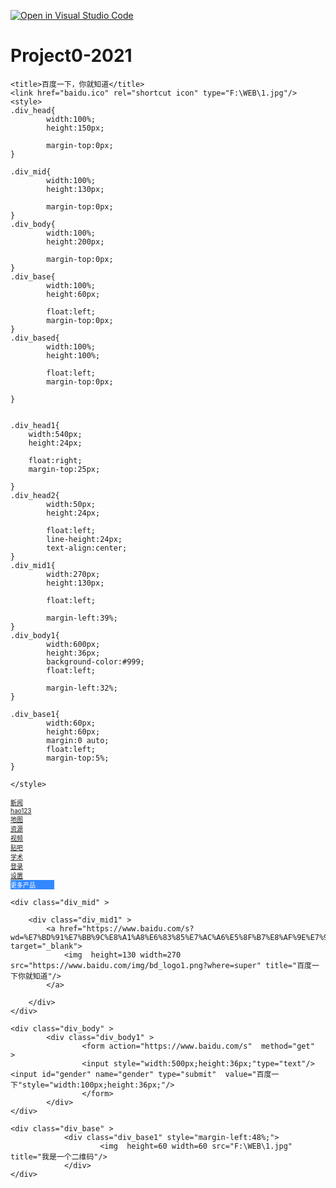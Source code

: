[![Open in Visual Studio Code](https://classroom.github.com/assets/open-in-vscode-f059dc9a6f8d3a56e377f745f24479a46679e63a5d9fe6f495e02850cd0d8118.svg)](https://classroom.github.com/online_ide?assignment_repo_id=7373550&assignment_repo_type=AssignmentRepo)
# Project0-2021
<html>
<head>
	
	<title>百度一下，你就知道</title>
	<link href="baidu.ico" rel="shortcut icon" type="F:\WEB\1.jpg"/>
	<style>
	.div_head{
			width:100%;
			height:150px;
			
			margin-top:0px;
	}
	
	.div_mid{
			width:100%;
			height:130px;
			
			margin-top:0px;
	}
	.div_body{
			width:100%;
			height:200px;
			
			margin-top:0px;
	}
	.div_base{
			width:100%;
			height:60px;
			
			float:left;
			margin-top:0px;
	}
	.div_based{
			width:100%;
			height:100%;
			
			float:left;
			margin-top:0px;
			
	}
	
	
	.div_head1{
		width:540px;
		height:24px;
		
		float:right;
		margin-top:25px;
		
	}
	.div_head2{
			width:50px;
			height:24px;
			
			float:left;
			line-height:24px;
			text-align:center;			
	}
	.div_mid1{
			width:270px;
			height:130px;
			
			float:left;
			
			margin-left:39%;
	}	
	.div_body1{
			width:600px;
			height:36px;
			background-color:#999;
			float:left;
			
			margin-left:32%;
	}	
	
	.div_base1{
			width:60px;
			height:60px;
			margin:0 auto;
			float:left;
			margin-top:5%;
	}
 
	</style>
</head>
<body style="margin:0 auto">
	<div class="div_head" >
			<div class="div_head1">
					<div class="div_head2" ><font size="1" ><ins>新闻 </ins></font></div>               
					<div class="div_head2" ><font size="1" ><ins>hao123</ins> </font></ins></div> 
					<div class="div_head2" ><font size="1" ><ins>地图 </ins></font></div> 
					<div class="div_head2" ><font size="1" ><ins>资源 </ins></font></div> 
					<div class="div_head2" ><font size="1" ><ins>视频 </ins></font></div> 
					<div class="div_head2" ><font size="1" ><ins>贴吧 </ins></font></div> 
					<div class="div_head2" ><font size="1" ><ins>学术 </ins></font></div> 
					<div class="div_head2" ><font size="1" ><ins>登录 </ins></font></div> 
					<div class="div_head2" ><font size="1" ><ins>设置 </ins></font></div>
					<div class="div_head2" style="width:70px;background-color:#38f" ><font size="1" color="white" >更多产品</font></div> 
			</div>
	</div>
 
	<div class="div_mid" >
	
		<div class="div_mid1" >
			<a href="https://www.baidu.com/s?wd=%E7%BD%91%E7%BB%9C%E8%A1%A8%E6%83%85%E7%AC%A6%E5%8F%B7%E8%AF%9E%E7%94%9F&sa=ire_dl_gh_logo&rsv_dl=igh_logo_pcs" target="_blank">
				<img  height=130 width=270 src="https://www.baidu.com/img/bd_logo1.png?where=super" title="百度一下你就知道"/>
			</a>	
 
		</div>
	</div>
 
	<div class="div_body" >
			<div class="div_body1" >
					<form action="https://www.baidu.com/s"  method="get"  >
					<input style="width:500px;height:36px;"type="text"/><input id="gender" name="gender" type="submit"  value="百度一下"style="width:100px;height:36px;"/>	
					</form>
			</div>
	</div>
	
	<div class="div_base" >
				<div class="div_base1" style="margin-left:48%;">
						<img  height=60 width=60 src="F:\WEB\1.jpg" title="我是一个二维码"/>
				</div>
	</div>
	
	
</body>
</html>
